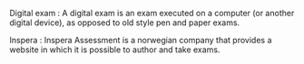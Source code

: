 Digital exam
: A digital exam is an exam executed on a computer (or another digital device), as opposed to old style
  pen and paper exams.

Inspera
: Inspera Assessment is a norwegian company that provides a website in which it is possible to author and
  take exams.